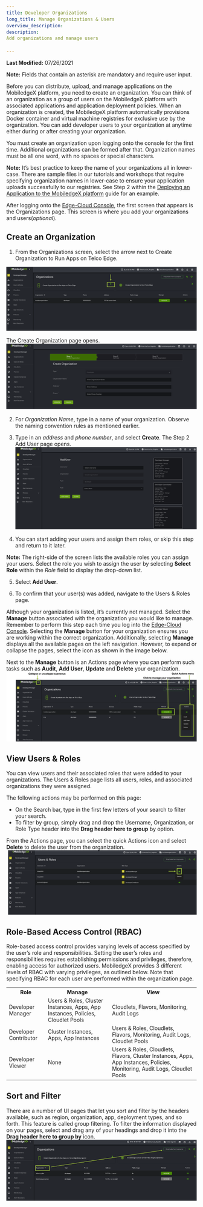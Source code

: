 ```yaml
---
title: Developer Organizations
long_title: Manage Organizations & Users
overview_description: 
description: 
Add organizations and manage users

---
```


**Last Modified:** 07/26/2021  

**Note:** Fields that contain an asterisk are mandatory and require user input.

Before you can distribute, upload, and manage applications on the MobiledgeX platform, you need to create an organization. You can think of an organization as a group of users on the MobiledgeX platform with associated applications and application deployment policies. When an organization is created, the MobiledgeX platform automatically provisions Docker container and virtual machine registries for exclusive use by the organization. You can add developer users to your organization at anytime either during or after creating your organization.

You must create an organization upon logging onto the console for the first time. Additional organizations can be formed after that. Organization names must be all one word, with no spaces or special characters.

**Note:** It’s best practice to keep the name of your organizations all in lower-case. There are sample files in our tutorials and workshops that require specifying organization names in lower-case to ensure your application uploads successfully to our registries. See Step 2 within the [Deploying an Application to the MobiledgeX platform](/developer/services/computer-vision/how-to-deploy-a-backend-application-to-mobiledgex/index.md) guide for an example.

After logging onto the [Edge-Cloud Console](https://console.mobiledgex.net), the first screen that appears is the Organizations page. This screen is where you add your organizations and users(*optional*).

## Create an Organization

1. From the Organizations screen, select the arrow next to Create Organization to Run Apps on Telco Edge.

![Organizations Screen](/developer/assets/developer-ui-guide/organization-create.png "Organizations Screen")

The Create Organization page opens.  
![Create Organization screen](/developer/assets/developer-ui-guide/create-organization.png "Create Organization screen")

2. For *Organization Name*, type in a name of your organization. Observe the naming convention rules as mentioned earlier.

3. Type in an *address* and *phone number*, and select **Create**. The Step 2 Add User page opens.  
![Add User screen](/developer/assets/developer-ui-guide/add-users.png "Add User screen")

4. You can start adding your users and assign them roles, or skip this step and return to it later.

**Note:** The right-side of the screen lists the available roles you can assign your users. Select the role you wish to assign the user by selecting **Select Role** within the *Role* field to display the drop-down list.

5. Select **Add User**.  

6. To confirm that your user(s) was added, navigate to the Users &amp; Roles page.

Although your organization is listed, it’s currently not managed. Select the **Manage** button associated with the organization you would like to manage. Remember to perform this step each time you log into the [Edge-Cloud Console](https://console.mobiledgex.net). Selecting the **Manage** button for your organization ensures you are working within the correct organization. Additionally, selecting **Manage** displays all the available pages on the left navigation. However, to expand or collapse the pages, select the icon as shown in the image below.

Next to the **Manage** button is an Actions page where you can perform such tasks such as **Audit**, **Add User**, **Update** and **Delete** your organization.  
![Action Page](/developer/assets/developer-ui-guide/actions.png "Action Page")

## View Users &amp; Roles

You can view users and their associated roles that were added to your organizations. The Users &amp; Roles page lists all users, roles, and associated organizations they were assigned.

The following actions may be performed on this page:

- On the Search bar, type in the first few letters of your search to filter your search.
- To filter by group, simply drag and drop the Username, Organization, or Role Type header into the **Drag header here to group** by option.

From the Actions page, you can select the quick Actions icon and select **Delete** to delete the user from the organization.  
![Users and Roles screen](/developer/assets/developer-ui-guide/delete-user-action-icon.png "Users and Roles screen")

## Role-Based Access Control (RBAC)

Role-based access control provides varying levels of access specified by the user’s role and responsibilities. Setting the user’s roles and responsibilities requires establishing permissions and privileges, therefore, enabling access for authorized users. MobiledgeX provides 3 different levels of RBAC with varying privileges, as outlined below.  Note that specifying RBAC for each user are performed within the organization page.
<table>
<tbody>
<tr>
<th>Role</th>
<th>Manage</th>
<th>View</th>
</tr>
<tr>
<td>Developer Manager</td>
<td>Users &amp; Roles, Cluster Instances, Apps, App Instances, Policies, Cloudlet Pools</td>
<td>Cloudlets, Flavors, Monitoring, Audit Logs</td>
</tr>
<tr>
<td>Developer Contributor</td>
<td>Cluster Instances, Apps, App Instances</td>
<td>Users &amp; Roles, Cloudlets, Flavors, Monitoring, Audit Logs, Cloudlet Pools</td>
</tr>
<tr>
<td>Developer Viewer</td>
<td>None</td>
<td>Users &amp; Roles, Cloudlets, Flavors, Cluster Instances, Apps, App Instances, Policies, Monitoring, Audit Logs, Cloudlet Pools</td>
</tr>
</tbody>
</table>

## Sort and Filter 

There are a number of UI pages that let you sort and filter by the headers available, such as region, organization, app, deployment types, and so forth. This feature is called group filtering. To filter the information displayed on your pages, select and drag any of your headings and drop it into the **Drag header here to group by** icon.  
![Sort and Filter icon](/developer/assets/developer-ui-guide/filter-icon.png "Sort and Filter icon")

